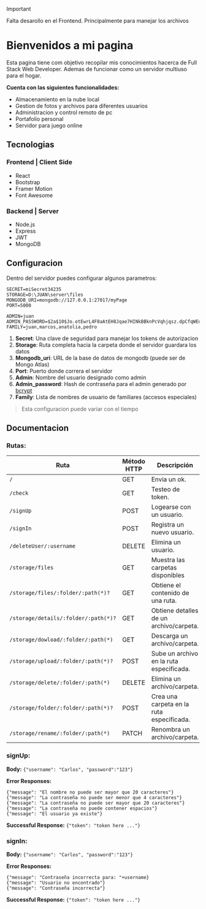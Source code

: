 > [!IMPORTANT]
> Falta desarollo en el Frontend. Principalmente para manejar los archivos


# Bienvenidos a mi pagina
Esta pagina tiene com objetivo recopilar mis conocimientos hacerca de Full Stack Web Developer.
Ademas de funcionar como un servidor multiuso para el hogar.

**Cuenta con las siguientes funcionalidades:**
 - Almacenamiento en la nube local
 - Gestion de fotos y archivos para diferentes usuarios
 - Administracion y control remoto de pc
 - Portafolio personal
 - Servidor para juego online


## Tecnologias

###  Frontend | Client Side
 - React
 - Bootstrap
 - Framer Motion
 - Font Awesome

###  Backend | Server
 - Node.js
 - Express
 - JWT
 - MongoDB


## Configuracion
Dentro del servidor puedes configurar algunos parametros:

    SECRET=miSecret34235
    STORAGE=D:\JUAN\server\files
    MONGODB_URI=mongodb://127.0.0.1:27017/myPage
    PORT=5000

    ADMIN=juan
    ADMIN_PASSWORD=$2a$10$Jo.otEwrL4F8aAtEH8Jqae7HINkBBknPcVqhjqsz.dpCfqWEuF..y
    FAMILY=juan,marcos,anatolia,pedro

 1. **Secret**: Una clave de seguridad para manejar los tokens de autorizacion
 2. **Storage**: Ruta completa hacia la carpeta donde el servidor guardara los datos
 3. **Mongodb_uri**: URL de la base de datos de mongodb (puede ser de Mongo Atlas)
 4. **Port**: Puerto donde correra el servidor
 5. **Admin**: Nombre del usuario designado como admin
 6. **Admin_password**: Hash de contraseña para el admin generado por [bcrypt](https://bcrypt.online/)
 7. **Family**: Lista de nombres de usuario de familiares (accesos especiales)

> Esta configuracion puede variar con el tiempo


## Documentacion

### Rutas:

| Ruta                                | Método HTTP | Descripción                                |
|-------------------------------------|-------------|--------------------------------------------|
| `/`      			                  | GET         | Envia un  ok.                              |
| `/check`      			          | GET         | Testeo de token.                           |
| `/signUp`                           | POST        | Logearse con un usuario.                   |
| `/signIn`                           | POST        | Registra un nuevo usuario.                 |
| `/deleteUser/:username`             | DELETE      | Elimina un usuario.                        |
| `/storage/files`                    | GET         | Muestra las carpetas disponibles           |
| `/storage/files/:folder/:path(*)?`  | GET         | Obtiene el contenido de una ruta.          |
| `/storage/details/:folder/:path(*)?`| GET         | Obtiene detalles de un archivo/carpeta.    |
| `/storage/dowload/:folder/:path(*)` | GET         | Descarga un archivo/carpeta.               |
| `/storage/upload/:folder/:path(*)?` | POST        | Sube un archivo en la ruta especificada.   |
| `/storage/delete/:folder/:path(*)`  | DELETE      | Elimina un archivo/carpeta.                |
| `/storage/folder/:folder/:path(*)?` | POST        | Crea una carpeta en la ruta especificada.  |
| `/storage/rename/:folder/:path(*)`  | PATCH       | Renombra un archivo/carpeta.               |

### signUp:
**Body:**
`{"username": "Carlos", "password":"123"}`

**Error Responses:**
```
{"message": "El nombre no puede ser mayor que 20 caracteres"}
{"message": "La contraseña no puede ser menor que 4 caracteres"}
{"message": "La contraseña no puede ser mayor que 20 caracteres"}
{"message": "La contraseña no puede contener espacios"}
{"message": "El usuario ya existe"}
```

**Successful Response:**
`{"token": "token here ..."}`

### signIn:
**Body:**
`{"username": "Carlos", "password":"123"}`

**Error Responses:**
```
{"message": "Contraseña incorrecta para: "+username}
{"message": "Usuario no encontrado"}
{"message": "Contraseña incorrecta"}
```

**Successful Response:**
`{"token": "token here ..."}`
